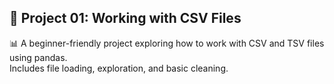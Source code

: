 ## 📁 Project 01: Working with CSV Files

📊 A beginner-friendly project exploring how to work with CSV and TSV files using pandas.  
Includes file loading, exploration, and basic cleaning.
